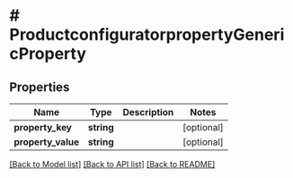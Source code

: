 # # ProductconfiguratorpropertyGenericProperty


## Properties 


Name | Type | Description | Notes
------------ | ------------- | ------------- | -------------
**property_key**| **string** |   | [optional]
**property_value**| **string** |   | [optional]


[[Back to Model list]](../../README.md#models) [[Back to API list]](../../README.md#endpoints) [[Back to README]](../../README.md)

